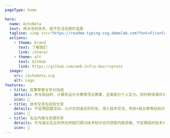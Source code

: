 ```yaml
---
pageType: home

hero:
  name: AchoBeta
  text: 用冰冷的技术，赋予生活无限的温柔 
  tagline: <img src="https://readme-typing-svg.demolab.com?font=Fira+Code&weight=800&size=24&duration=2000&pause=4000&color=3C3C3CA8&center=true&vCenter=true&width=435&lines=%E8%81%9A%E6%98%AF%E4%B8%80%E5%9B%A2%E7%81%AB%EF%BC%8C%E6%95%A3%E6%98%AF%E6%BB%A1%E5%A4%A9%E6%98%9F!" alt="Typing SVG" />
  actions:
    - theme: brand
      text: 了解我们
      link: /share/
    - theme: alt
      text: GitHub
      link: https://github.com/web-infra-dev/rspress
  image:
    src: /achobeta.svg
    alt: Logo
features:
  - title: 竞赛荣誉与学分加成
    details: 参与挑战杯、计算机设计大赛等顶尖赛事，全面提升个人实力。同时获得课外学分 + 综测分 + 荣誉证书，进一步丰富个人简历.
    icon: 👑
  - title: 技术交流与经验分享
    details: 不定期团建活动，认识志同道合的好友，深入技术交流，考研+就业等等经验分享。同时结交优秀热情的创业合作伙伴，获得更多创业机会.
    icon: 📖
  - title: 名企内推与资源共享
    details: 可与就业名企的师兄师姐们探讨技术知识也可获取内推资格，不定期组织技术分享会提前接触企业工作流程，各种丰富资源等你来拿~
    icon: 💞
---
```

